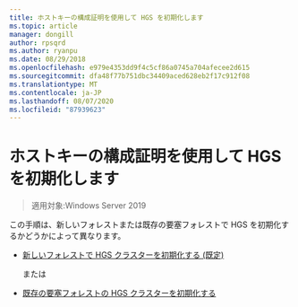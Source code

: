 ```yaml
---
title: ホストキーの構成証明を使用して HGS を初期化します
ms.topic: article
manager: dongill
author: rpsqrd
ms.author: ryanpu
ms.date: 08/29/2018
ms.openlocfilehash: e979e4353dd9f4c5cf86a0745a704afecee2d615
ms.sourcegitcommit: dfa48f77b751dbc34409aced628eb2f17c912f08
ms.translationtype: MT
ms.contentlocale: ja-JP
ms.lasthandoff: 08/07/2020
ms.locfileid: "87939623"
---
```

# <a name="initialize-hgs-using-host-key-attestation"></a>ホストキーの構成証明を使用して HGS を初期化します

>適用対象:Windows Server 2019

この手順は、新しいフォレストまたは既存の要塞フォレストで HGS を初期化するかどうかによって異なります。

- [新しいフォレストで HGS クラスターを初期化する (既定)](guarded-fabric-initialize-hgs-key-mode-default.md)

  または

- [既存の要塞フォレストの HGS クラスターを初期化する](guarded-fabric-initialize-hgs-key-mode-bastion.md)





